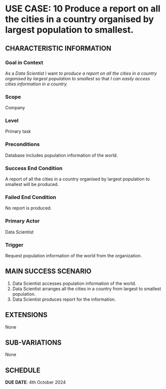 # USE CASE: 10 Produce a report on all the cities in a country organised by largest population to smallest.

## CHARACTERISTIC INFORMATION

### Goal in Context

As a *Data Scientist* I want *to produce a report on all the cities in a country organised by largest population to smallest* so that *I can easily access cities information in a country.*

### Scope

Company

### Level

Primary task

### Preconditions

Database includes population information of the world.

### Success End Condition

A report of all the cities in a country organised by largest population to smallest will be produced.

### Failed End Condition

No report is produced.

### Primary Actor

Data Scientist

### Trigger

Request population information of the world from the organization.

## MAIN SUCCESS SCENARIO

1. Data Scientist accesses population information of the world.
2. Data Scientist arranges all the cities in a country from largest to smallest population.
3. Data Scientist produces report for the information.

## EXTENSIONS

None

## SUB-VARIATIONS

None

## SCHEDULE

**DUE DATE**: 4th October 2024